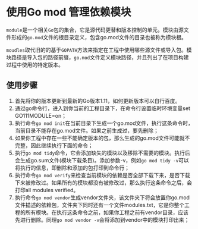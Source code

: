 # 使用Go mod 管理依赖模块

`module`是一个相关`Go`包的集合，它是源代码更替和版本控制的单元。模块由源文件形成的`go.mod`文件的根目录定义，包含go.mod文件的目录也被称为模块根。

`moudles`取代旧的的基于`GOPATH`方法来指定在工程中使用哪些源文件或导入包。模块路径是导入包的路径前缀，`go.mod`文件定义模块路径，并且列出了在项目构建过程中使用的特定版本。

## 使用步骤

1. 首先将你的版本更新到最新的Go版本1.11，如何更新版本可以自行百度。
2. 通过go命令行，进入到你当前的工程目录下，在命令行设置临时环境变量set GO111MODULE=on；
3. 执行命令`go mod init`在当前目录下生成一个go.mod文件，执行这条命令时，当前目录不能存在go.mod文件。如果之前生成过，要先删除；
4. 如果你工程中存在一些不能确定版本的包，那么生成的go.mod文件可能就不完整，因此继续执行下面的命令；
5. 执行`go mod tidy`命令，它会添加缺失的模块以及移除不需要的模块。执行后会生成go.sum文件(模块下载条目)。添加参数-v，例如`go mod tidy -v`可以将执行的信息，即删除和添加的包打印到命令行；
6. 执行命令`go mod verify`来检查当前模块的依赖是否全部下载下来，是否下载下来被修改过。如果所有的模块都没有被修改过，那么执行这条命令之后，会打印all modules verified。
7. 执行命令`go mod vendor`生成vendor文件夹，该文件夹下将会放置你go.mod文件描述的依赖包，文件夹下同时还有一个文件modules.txt，它是你整个工程的所有模块。在执行这条命令之前，如果你工程之前有vendor目录，应该先进行删除。同理`go mod vendor -v`会将添加到vendor中的模块打印出来；

